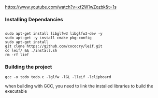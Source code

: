 https://www.youtube.com/watch?v=xf2W1wZozbk&t=1s

### Installing Dependancies
```

sudo apt-get install libglfw3 libglfw3-dev -y
sudo apt-get -y install cmake pkg-config
sudo apt-get install 
git clone https://github.com/cococry/leif.git
cd leif/ && ./install.sh 
rm -rf lief
```

### Building the project
```
gcc -o todo todo.c -lglfw -lGL -lleif -lclipboard
``` 

when building with GCC, you need to link the installed libraries to build the executable